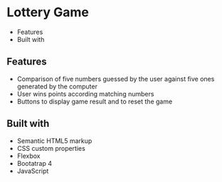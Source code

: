 # Lottery Game

- Features
- Built with

## Features

- Comparison of five numbers guessed by the user against five ones generated by the computer
- User wins points according matching numbers
- Buttons to display game result and to reset the game
                            

## Built with

- Semantic HTML5 markup
- CSS custom properties
- Flexbox
- Bootatrap 4
- JavaScript
